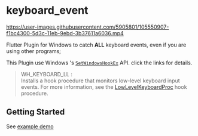 # keyboard_event

https://user-images.githubusercontent.com/5905801/105550907-f1bc4300-5d3c-11eb-9ebd-3b37611a6036.mp4

Flutter Plugin for Windows to catch **ALL** keyboard events, even if you are using other programs;


This Plugin use Windows 's [`SetWindowsHookEx`](https://docs.microsoft.com/zh-cn/windows/win32/api/winuser/nf-winuser-setwindowshookexa?redirectedfrom=MSDN) API. click the links for details.
> WH_KEYBOARD_LL :  
> Installs a hook procedure that monitors low-level keyboard input events. For more information, see the [LowLevelKeyboardProc](https://docs.microsoft.com/en-us/previous-versions/windows/desktop/legacy/ms644985(v=vs.85)) hook procedure.


## Getting Started

See [example demo](./example)

